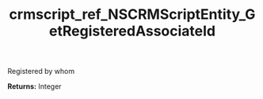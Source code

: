 ﻿---
title: crmscript_ref_NSCRMScriptEntity_GetRegisteredAssociateId
description: Integer NSCRMScriptEntity.GetRegisteredAssociateId()
intellisense: NSCRMScriptEntity.GetRegisteredAssociateId
keywords: NSCRMScriptEntity, GetRegisteredAssociateId
so.topic: reference
---

Registered by whom

**Returns:** Integer


